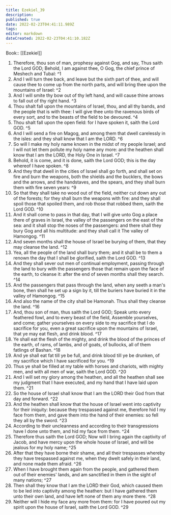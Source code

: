 ```yaml
---
title: Ezekiel_39
description: 
published: true
date: 2022-02-23T04:41:11.989Z
tags: 
editor: markdown
dateCreated: 2022-02-23T04:41:10.182Z
---
```


 Book:: [[Ezekiel]]
 1. Therefore, thou son of man, prophesy against Gog, and say, Thus saith the Lord GOD; Behold, I am against thee, O Gog, the chief prince of Meshech and Tubal: ^1
 2. And I will turn thee back, and leave but the sixth part of thee, and will cause thee to come up from the north parts, and will bring thee upon the mountains of Israel: ^2
 3. And I will smite thy bow out of thy left hand, and will cause thine arrows to fall out of thy right hand. ^3
 4. Thou shalt fall upon the mountains of Israel, thou, and all thy bands, and the people that is with thee: I will give thee unto the ravenous birds of every sort, and to the beasts of the field to be devoured. ^4
 5. Thou shalt fall upon the open field: for I have spoken it, saith the Lord GOD. ^5
 6. And I will send a fire on Magog, and among them that dwell carelessly in the isles: and they shall know that I am the LORD. ^6
 7. So will I make my holy name known in the midst of my people Israel; and I will not let them pollute my holy name any more: and the heathen shall know that I am the LORD, the Holy One in Israel. ^7
 8. Behold, it is come, and it is done, saith the Lord GOD; this is the day whereof I have spoken. ^8
 9. And they that dwell in the cities of Israel shall go forth, and shall set on fire and burn the weapons, both the shields and the bucklers, the bows and the arrows, and the handstaves, and the spears, and they shall burn them with fire seven years: ^9
 10. So that they shall take no wood out of the field, neither cut down any out of the forests; for they shall burn the weapons with fire: and they shall spoil those that spoiled them, and rob those that robbed them, saith the Lord GOD. ^10
 11. And it shall come to pass in that day, that I will give unto Gog a place there of graves in Israel, the valley of the passengers on the east of the sea: and it shall stop the noses of the passengers: and there shall they bury Gog and all his multitude: and they shall call it The valley of Hamongog. ^11
 12. And seven months shall the house of Israel be burying of them, that they may cleanse the land. ^12
 13. Yea, all the people of the land shall bury them; and it shall be to them a renown the day that I shall be glorified, saith the Lord GOD. ^13
 14. And they shall sever out men of continual employment, passing through the land to bury with the passengers those that remain upon the face of the earth, to cleanse it: after the end of seven months shall they search. ^14
 15. And the passengers that pass through the land, when any seeth a man's bone, then shall he set up a sign by it, till the buriers have buried it in the valley of Hamongog. ^15
 16. And also the name of the city shall be Hamonah. Thus shall they cleanse the land. ^16
 17. And, thou son of man, thus saith the Lord GOD; Speak unto every feathered fowl, and to every beast of the field, Assemble yourselves, and come; gather yourselves on every side to my sacrifice that I do sacrifice for you, even a great sacrifice upon the mountains of Israel, that ye may eat flesh, and drink blood. ^17
 18. Ye shall eat the flesh of the mighty, and drink the blood of the princes of the earth, of rams, of lambs, and of goats, of bullocks, all of them fatlings of Bashan. ^18
 19. And ye shall eat fat till ye be full, and drink blood till ye be drunken, of my sacrifice which I have sacrificed for you. ^19
 20. Thus ye shall be filled at my table with horses and chariots, with mighty men, and with all men of war, saith the Lord GOD. ^20
 21. And I will set my glory among the heathen, and all the heathen shall see my judgment that I have executed, and my hand that I have laid upon them. ^21
 22. So the house of Israel shall know that I am the LORD their God from that day and forward. ^22
 23. And the heathen shall know that the house of Israel went into captivity for their iniquity: because they trespassed against me, therefore hid I my face from them, and gave them into the hand of their enemies: so fell they all by the sword. ^23
 24. According to their uncleanness and according to their transgressions have I done unto them, and hid my face from them. ^24
 25. Therefore thus saith the Lord GOD; Now will I bring again the captivity of Jacob, and have mercy upon the whole house of Israel, and will be jealous for my holy name; ^25
 26. After that they have borne their shame, and all their trespasses whereby they have trespassed against me, when they dwelt safely in their land, and none made them afraid. ^26
 27. When I have brought them again from the people, and gathered them out of their enemies' lands, and am sanctified in them in the sight of many nations; ^27
 28. Then shall they know that I am the LORD their God, which caused them to be led into captivity among the heathen: but I have gathered them unto their own land, and have left none of them any more there. ^28
 29. Neither will I hide my face any more from them: for I have poured out my spirit upon the house of Israel, saith the Lord GOD. ^29
